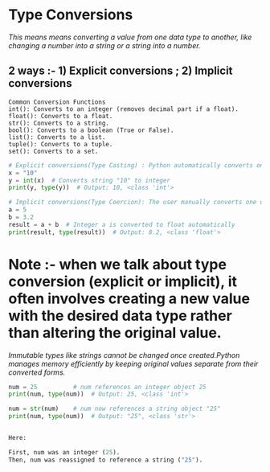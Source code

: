 # Type Conversions
*This means means converting a value from one data type to another, like changing a number into a string or a string into a number.* 

## 2 ways :- 1) Explicit conversions ; 2) Implicit conversions

```
Common Conversion Functions
int(): Converts to an integer (removes decimal part if a float).
float(): Converts to a float.
str(): Converts to a string.
bool(): Converts to a boolean (True or False).
list(): Converts to a list.
tuple(): Converts to a tuple.
set(): Converts to a set.
```

``` python
# Explicit conversions(Type Casting) : Python automatically converts one data type to another without user intervention.
x = "10"
y = int(x)  # Converts string "10" to integer
print(y, type(y))  # Output: 10, <class 'int'>

# Implicit conversions(Type Coercion): The user manually converts one data type to another using built-in functions.
a = 5
b = 3.2
result = a + b  # Integer a is converted to float automatically
print(result, type(result))  # Output: 8.2, <class 'float'>
```

# Note :- when we talk about type conversion (explicit or implicit), it often involves creating a new value with the desired data type rather than altering the original value.
*Immutable types like strings cannot be changed once created.Python manages memory efficiently by keeping original values separate from their converted forms.*

```python
num = 25          # num references an integer object 25
print(num, type(num))  # Output: 25, <class 'int'>

num = str(num)    # num now references a string object "25"
print(num, type(num))  # Output: "25", <class 'str'>


Here:

First, num was an integer (25).
Then, num was reassigned to reference a string ("25").
```